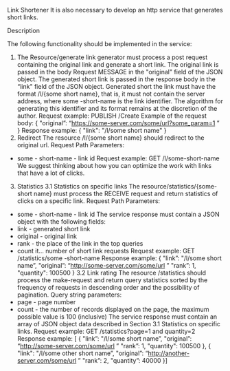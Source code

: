Link Shortener
It is also necessary to develop an http service that generates short links.

Description

The following functionality should be implemented in the service:
1. The
Resource/generate link generator must process a post request containing the original
link and generate a short link. The original link is passed in the body
Request MESSAGE in the "original" field of the JSON object. The generated short link is
passed in the response body in the “link" field of the JSON object. Generated short
the link must have the format /l/{some short name}, that is, it must not contain
the server address, where some -short-name is the link identifier. The algorithm for generating
this identifier and its format remains at the discretion of the author.
Request example:
PUBLISH /Create
Example of the request body:
{
"original”: “https://some-server.com/some/url?some_param=1 ”
}
Response example:
{
"link": "/l/some short name"
}
2. Redirect
The resource /l/{some short name} should redirect to the original url.
Request Path Parameters:
- some - short-name - link id
Request example:
GET /l/some-short-name
We suggest thinking about how you can optimize the work with links
that have a lot of clicks.
3. Statistics
3.1 Statistics on specific links The
resource/statistics/{some-short name} must process the RECEIVE request and return
statistics of clicks on a specific link.
Request Path Parameters:
- some - short-name - link id
The service response must contain a JSON object with the following fields:
- link - generated short link
- original - original link
- rank - the place of the link in the top queries
- count it... number of short link requests
Request example:
GET /statistics/some -short-name
Response example:
{
"link”: "/l/some short name”,
"original”: “http://some-server.com/some/url ”
"rank”: 1,
"quantity": 100500
}
3.2 Link rating
The resource /statistics should process the make-request and return query statistics
sorted by the frequency of requests in descending order and the possibility
of pagination.
Query string parameters:
- page - page number
- count - the number of records displayed on the page, the maximum possible
value is 100 (inclusive)
The service response must contain an array of JSON object data described in
Section 3.1 Statistics on specific links.
Request example:
GET /statistics?page=1 and quantity=2
Response example:
[
{
"link”: "/l/some short name”,
"original”: “http://some-server.com/some/url ”
"rank”: 1,
"quantity": 100500
},
{
"link": "/l/some other short name”,
"original”: “http://another-server.com/some/url ”
"rank”: 2,
"quantity”: 40000
}]
